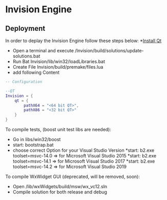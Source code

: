 # Invision Engine

## Deployment

In order to deplay the Invision Engine follow these steps below:
*[Install Qt](https://www.qt.io)
* Open a terminal and execute /Invision/build/solutions/update-solutions.bat
* Run Bat Invision/lib/win32/loadLibraries.bat
* Create File Invision/build/premake/files.lua
* add following Content
```lua
-- Configuration 

--QT
Invision = {
    qt = {
        pathX64 = "<64 bit QT>",
        pathX86 = "<32 bit QT>"
    }
}

```

To compile tests, (boost unit test libs are needed):
* Go in libs/win32/boost
* start: bootstrap.bat
* choose correct Option for your Visual Studio Version
    *start: b2.exe toolset=msvc-14.0 => for Microsoft Visual Studio 2015
    *start: b2.exe toolset=msvc-14.1 => for Microsoft Visual Studio 2017
    *start: b2.exe toolset=msvc-14.2 => for Microsoft Visual Studio 2019


To compile WxWidget GUI (deprecated, will be removed, soon):
* Open /lib/wxWidgets/build/msw/wx_vc12.sln
* Compile solution for both release and debug


